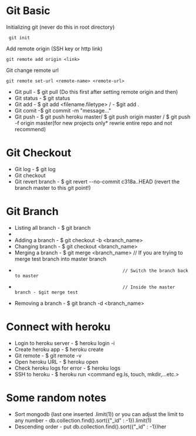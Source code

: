 # Git Basic

Initializing git (never do this in root directory)

     git init

Add remote origin (SSH key or http link)

    git remote add origin <link>

Git change remote url

    git remote set-url <remote-name> <remote-url>

- Git pull - $ git pull (Do this first after setting remote origin and then)
- Git status - $ git status
- Git add - $ git add <filename.filetype> / - $git add .
- Git comit -$ git commit -m "message..."
- Git push - $ git push heroku master/ $ git push origin master / $ git push -f origin master(for new projects only\* rewrie entire repo and not recommend)

# Git Checkout

- Git log - $ git log
- Git checkout
- Git revert branch - $ git revert --no-commit c318a..HEAD (revert the branch master to this git point!)

# Git Branch

- Listing all branch - $ git branch
-
- Adding a branch - $ git checkout -b <branch_name>
- Changing branch - $ git checkout <branch_name>
- Merging a branch - $ git merge <branch_name> // If you are trying to merge test branch into master branch
-                                              // Switch the branch back to master
-                                              // Inside the master branch - $git merge test
- Removing a branch - $ git branch -d <branch_name>

# Connect with heroku

- Login to heroku server - $ heroku login -i
- Create heroku app - $ heroku create
- Git remote - $ git remote -v
- Open heroku URL - $ heroku open
- Check heroku logs for error - $ heroku logs
- SSH to heroku - $ heroku run <command eg.ls, touch, mkdir,...etc.>

# Some random notes

- Sort mongodb (last one inserted .limit(1)) or you can adjust the limit to any number - db.collection.find().sort({"\_id" : -1}).limit(1)
- Descending order - put db.collection.find().sort({"\_id" : -1})her
